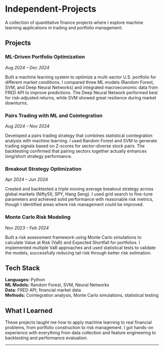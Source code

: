# Independent-Projects

A collection of quantitative finance projects where I explore machine learning applications in trading and portfolio management.

## Projects

### ML-Driven Portfolio Optimization
*Aug 2024 – Dec 2024*

Built a machine learning system to optimize a multi-sector U.S. portfolio for different market conditions. I compared three ML models (Random Forest, SVM, and Deep Neural Networks) and integrated macroeconomic data from FRED API to improve predictions. The Deep Neural Network performed best for risk-adjusted returns, while SVM showed great resilience during market downturns.

### Pairs Trading with ML and Cointegration
*Aug 2024 – Nov 2024*

Developed a pairs trading strategy that combines statistical cointegration analysis with machine learning. I used Random Forest and SVM to generate trading signals based on Z-scores for sector-diverse stock pairs. The backtesting confirmed that pairing sectors together actually enhances long/short strategy performance.

### Breakout Strategy Optimization
*Apr 2024 – Jun 2024*

Created and backtested a triple moving average breakout strategy across global markets (Nifty50, SPY, Hang Seng). I used grid search to fine-tune parameters and achieved solid performance with reasonable risk metrics, though I identified areas where risk management could be improved.

### Monte Carlo Risk Modeling
*Nov 2023 – Feb 2024*

Built a risk assessment framework using Monte Carlo simulations to calculate Value at Risk (VaR) and Expected Shortfall for portfolios. I implemented multiple VaR approaches and used statistical tests to validate the models, successfully reducing tail risk through better risk estimation.

## Tech Stack

**Languages:** Python  
**ML Models:** Random Forest, SVM, Neural Networks  
**Data:** FRED API, financial market data  
**Methods:** Cointegration analysis, Monte Carlo simulations, statistical testing  

## What I Learned

These projects taught me how to apply machine learning to real financial problems, from portfolio construction to risk management. I got hands-on experience with everything from data collection and feature engineering to backtesting and performance evaluation.

---
